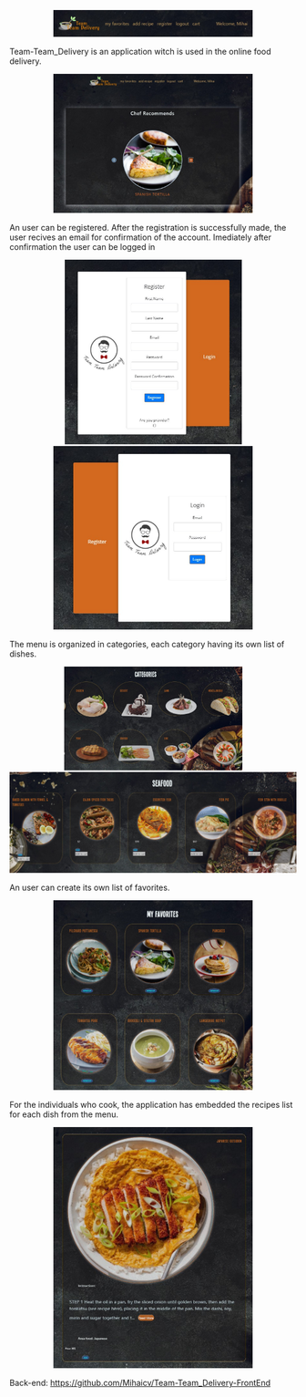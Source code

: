 <p align="center">
<img  src="images/poza16.jpg" width="350">
</p>

Team-Team_Delivery is an application witch is used in the online food delivery.

<p align="center">
<img src="images/poza10.jpg" width="350">
  </p>

An user can be registered. After the registration is successfully made, the user recives an email for confirmation of the account. Imediately after confirmation the user can be logged in

<p align="center">
  <img src="images/poza13.jpg" width="311" title="hover text">
  <img src="images/poza14.jpg" width="350" >
</p>


The menu is organized in categories, each category having its own list of dishes.

<p align="center">
  <img src="images/poza11.jpg" width="313" title="hover text">
  <img src="images/poza17.jpg" width="510" >
</p>

An user can create its own list of favorites.
<p align="center">
<img src="images/poza12.jpg" width="350">
</p>

For the individuals who cook, the application has embedded the recipes list for each dish from the menu.
<p align="center">
<img  src="images/poza15.jpg" width="350">
</p>

Back-end: https://github.com/Mihaicv/Team-Team_Delivery-FrontEnd


